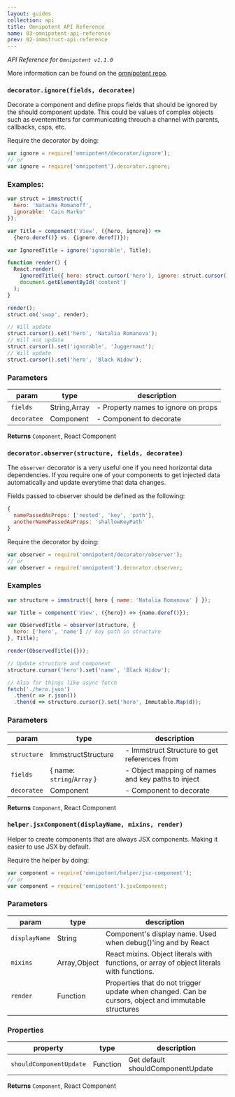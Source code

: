 ```yaml
---
layout: guides
collection: api
title: Omnipotent API Reference
name: 03-omnipotent-api-reference
prev: 02-immstruct-api-reference
---
```


*API Reference for `Omnipotent v1.1.0`*

More information can be found on the [omnipotent repo](https://github.com/omniscientjs/omnipotent).

### `decorator.ignore(fields, decoratee)`

Decorate a component and define props fields that should be ignored by
the should component update. This could be values of complex objects such as
eventemitters for communicating throuch a channel with parents, callbacks,
csps, etc.

Require the decorator by doing:

```js
var ignore = require('omnipotent/decorator/ignore');
// or
var ignore = require('omnipotent').decorator.ignore;
```

### Examples:

```js
var struct = immstruct({
  hero: 'Natasha Romanoff',
  ignorable: 'Cain Marko'
});

var Title = component('View', ({hero, ignore}) =>
  {hero.deref()} vs. {ignore.deref()});

var IgnoredTitle = ignore('ignorable', Title);

function render() {
  React.render(
    IgnoredTitle({ hero: struct.cursor('hero'), ignore: struct.cursor('ignorable') }),
    document.getElementById('content')
  );
}

render();
struct.on('swap', render);

// Will update
struct.cursor().set('hero', 'Natalia Romanova');
// Will not update
struct.cursor().set('ignorable', 'Juggernaut');
// Will update
struct.cursor().set('hero', 'Black Widow');
```


### Parameters

| param       | type         | description                         |
| ----------- | ------------ | ----------------------------------- |
| `fields`    | String,Array | - Property names to ignore on props |
| `decoratee` | Component    | - Component to decorate             |



**Returns** `Component`, React Component


### `decorator.observer(structure, fields, decoratee)`

The `observer` decorator is a very useful one if you need horizontal data
dependencies. If you require one of your components to get injected data
automatically and update everytime that data changes.

Fields passed to observer should be defined as the following:

```js
{
  namePassedAsProps: ['nested', 'key', 'path'],
  anotherNamePassedAsProps: 'shallowKeyPath'
}
```

Require the decorator by doing:

```js
var observer = require('omnipotent/decorator/observer');
// or
var observer = require('omnipotent').decorator.observer;
```

### Examples

```jsx
var structure = immstruct({ hero { name: 'Natalia Romanova' } });

var Title = component('View', ({hero}) => {name.deref()});

var ObservedTitle = observer(structure, {
  hero: ['hero', 'name'] // key path in structure
}, Title);

render(ObservedTitle({}));

// Update structure and component
structure.cursor('hero').set('name', 'Black Widow');

// Also for things like async fetch
fetch('./hero.json')
  .then(r => r.json())
  .then(d => structure.cursor().set('hero', Immutable.Map(d));
```


### Parameters

| param       | type                                             | description                                       |
| ----------- | ------------------------------------------------ | ------------------------------------------------- |
| `structure` | ImmstructStructure                               | - Immstruct Structure to get references from      |
| `fields`    | { name: <code>string</code>/<code>Array</code> } | - Object mapping of names and key paths to inject |
| `decoratee` | Component                                        | - Component to decorate                           |



**Returns** `Component`, React Component


### `helper.jsxComponent(displayName, mixins, render)`

Helper to create components that are always JSX components. Making it easier
to use JSX by default.

Require the helper by doing:

```js
var component = require('omnipotent/helper/jsx-component');
// or
var component = require('omnipotent').jsxComponent;
```


### Parameters

| param         | type         | description                                                                                          |
| ------------- | ------------ | ---------------------------------------------------------------------------------------------------- |
| `displayName` | String       | Component's display name. Used when debug()'ing and by React                                         |
| `mixins`      | Array,Object | React mixins. Object literals with functions, or array of object literals with functions.            |
| `render`      | Function     | Properties that do not trigger update when changed. Can be cursors, object and immutable structures  |


### Properties

| property                | type     | description                        |
| ----------------------- | -------- | ---------------------------------- |
| `shouldComponentUpdate` | Function | Get default shouldComponentUpdate  |



**Returns** `Component`, React Component
